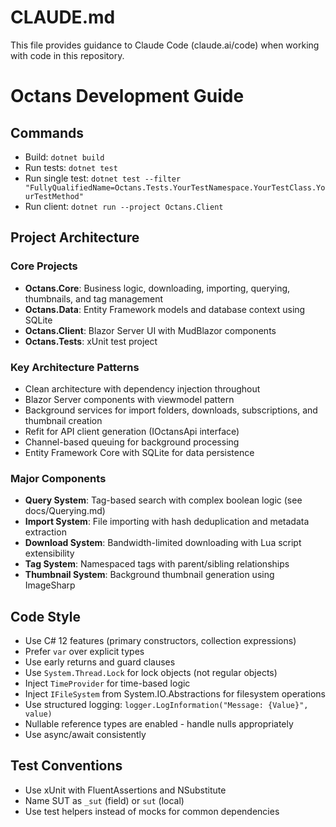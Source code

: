 # CLAUDE.md

This file provides guidance to Claude Code (claude.ai/code) when working with code in this repository.

# Octans Development Guide

## Commands
- Build: `dotnet build`
- Run tests: `dotnet test`
- Run single test: `dotnet test --filter "FullyQualifiedName=Octans.Tests.YourTestNamespace.YourTestClass.YourTestMethod"`
- Run client: `dotnet run --project Octans.Client`

## Project Architecture

### Core Projects
- **Octans.Core**: Business logic, downloading, importing, querying, thumbnails, and tag management
- **Octans.Data**: Entity Framework models and database context using SQLite
- **Octans.Client**: Blazor Server UI with MudBlazor components
- **Octans.Tests**: xUnit test project

### Key Architecture Patterns
- Clean architecture with dependency injection throughout
- Blazor Server components with viewmodel pattern
- Background services for import folders, downloads, subscriptions, and thumbnail creation
- Refit for API client generation (IOctansApi interface)
- Channel-based queuing for background processing
- Entity Framework Core with SQLite for data persistence

### Major Components
- **Query System**: Tag-based search with complex boolean logic (see docs/Querying.md)
- **Import System**: File importing with hash deduplication and metadata extraction
- **Download System**: Bandwidth-limited downloading with Lua script extensibility
- **Tag System**: Namespaced tags with parent/sibling relationships
- **Thumbnail System**: Background thumbnail generation using ImageSharp

## Code Style
- Use C# 12 features (primary constructors, collection expressions)
- Prefer `var` over explicit types
- Use early returns and guard clauses
- Use `System.Thread.Lock` for lock objects (not regular objects)
- Inject `TimeProvider` for time-based logic
- Inject `IFileSystem` from System.IO.Abstractions for filesystem operations
- Use structured logging: `logger.LogInformation("Message: {Value}", value)`
- Nullable reference types are enabled - handle nulls appropriately
- Use async/await consistently

## Test Conventions
- Use xUnit with FluentAssertions and NSubstitute
- Name SUT as `_sut` (field) or `sut` (local)
- Use test helpers instead of mocks for common dependencies